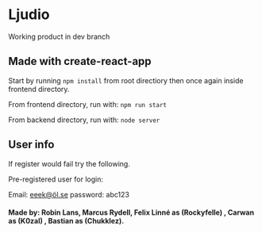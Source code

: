 # Ljudio
 Working product in dev branch

## Made with create-react-app
 Start by running ```npm install``` from root directiory then once again inside frontend directory.
 
 From frontend directory, run with: ```npm run start```
 
 From backend directory, run with: ```node server```
 
## User info
  If register would fail try the following.
  
  Pre-registered user for login: 
  
  Email: eeek@öl.se
  password: abc123
 
 
#### Made by: Robin Lans, Marcus Rydell, Felix Linné as (Rockyfelle) , Carwan as (K0zal) , Bastian as (Chukklez). 


